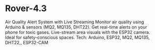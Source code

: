 # Rover-4.3
 Air Quality Alert System with Live Streaming  Monitor air quality using Arduino &amp; sensors (MQ2, MQ135, DHT22). Get real-time alerts on your phone for toxic gases. Live-stream area visuals with the ESP32 camera. Ideal for safety-conscious spaces.  Tech: Arduino, ESP32, MQ2, MQ135, DHT22,, ESP32-CAM
